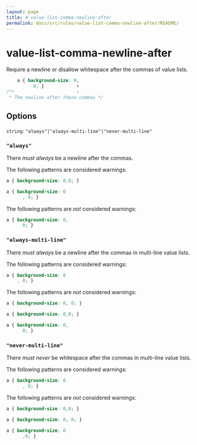 ```yaml
---
layout: page
title: # value-list-comma-newline-after
permalink: docs/src/rules/value-list-comma-newline-after/README/
---
```


# value-list-comma-newline-after

Require a newline or disallow whitespace after the commas of value lists.

```css
    a { background-size: 0,
          0; }            ↑
/**                       ↑
 * The newline after these commas */
```

## Options

`string`: `"always"|"always-multi-line"|"never-multi-line"`

### `"always"`

There *must always* be a newline after the commas.

The following patterns are considered warnings:

```css
a { background-size: 0,0; }
```

```css
a { background-size: 0
      , 0; }
```

The following patterns are *not* considered warnings:

```css
a { background-size: 0,
      0; }
```

### `"always-multi-line"`

There *must always* be a newline after the commas in multi-line value lists.

The following patterns are considered warnings:

```css
a { background-size: 0
    , 0; }
```

The following patterns are *not* considered warnings:

```css
a { background-size: 0, 0; }
```

```css
a { background-size: 0,0; }
```

```css
a { background-size: 0,
      0; }
```

### `"never-multi-line"`

There *must never* be whitespace after the commas in multi-line value lists.

The following patterns are considered warnings:

```css
a { background-size: 0
      , 0; }
```

The following patterns are *not* considered warnings:

```css
a { background-size: 0,0; }
```

```css
a { background-size: 0, 0; }
```

```css
a { background-size: 0
      ,0; }
```
